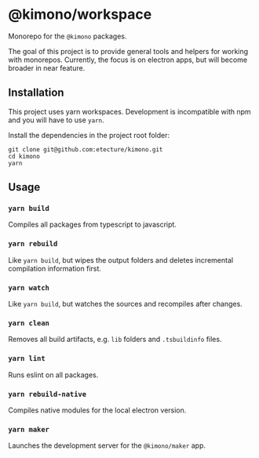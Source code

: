 # @kimono/workspace

Monorepo for the `@kimono` packages.

The goal of this project is to provide general tools and helpers for working with monorepos.
Currently, the focus is on electron apps, but will become broader in near feature.

## Installation

This project uses yarn workspaces. Development is incompatible with npm and you will have to use `yarn`.

Install the dependencies in the project root folder:

```
git clone git@github.com:etecture/kimono.git
cd kimono
yarn
```

## Usage

### `yarn build`

Compiles all packages from typescript to javascript.

### `yarn rebuild`

Like `yarn build`, but wipes the output folders and deletes incremental compilation information first.

### `yarn watch`

Like `yarn build`, but watches the sources and recompiles after changes.

### `yarn clean`

Removes all build artifacts, e.g. `lib` folders and `.tsbuildinfo` files.

### `yarn lint`

Runs eslint on all packages.

### `yarn rebuild-native`

Compiles native modules for the local electron version.

### `yarn maker`

Launches the development server for the `@kimono/maker` app.
